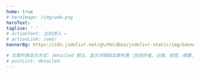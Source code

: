 ```yaml
---
home: true
# heroImage: /img/web.png
heroText: 
tagline: ' '
# actionText: 立刻进入 →
# actionLink: /web/
bannerBg: https://cdn.jsdelivr.net/gh/HoldDie/jsdelivr-static/img/banner-01.jpg  # auto => 网格纹背景(有bodyBgImg时无背景)，默认 | none => 无 | '大图地址' | background: 自定义背景样式       提示：如发现文本颜色不适应你的背景时可以到palette.styl修改$bannerTextColor变量

# 文章列表显示方式: detailed 默认，显示详细版文章列表（包括作者、分类、标签、摘要、分页等）| simple => 显示简约版文章列表（仅标题和日期）| none 不显示文章列表
# postList: detailed
---
```





